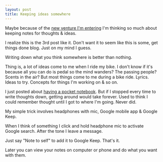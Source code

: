 ```yaml
---
layout: post
title: Keeping ideas somewhere
---
```

Maybe because of the [new venture I'm entering](http://tmray.github.io/2015/07/21/Taking-the-plunge/) I'm thinking so much about keeping notes for thoughts & ideas.

I realize this is the 3rd post like it. Don't want it to seem like this is some, get things done blog. Just on my mind I guess. 

Writing down what you think somewhere is better than nothing. 

Thing is, a lot of ideas come to me when I ride my bike. I don't know if it's because all you can do is pedal so the mind wanders? The passing people? Scents in the air? But most things come to me during a bike ride. Lyrics. Ideas to try. Concepts for things I'm working on & so on.

I just posted about [having a pocket notebook](http://tmray.github.io/2015/07/23/Notebooks/). But if I stopped every time to write thoughts down, getting around would take forever. Used to think I could remember thought until I got to where I'm going. Never did.

My simple trick involves headphones with mic, Google mobile app & Google Keep.

When I think of something I click and hold headphone mic to activate Google search. After the tone I leave a message.

Just say "Note to self" to add it to Google Keep. That's it.

Later you can view your notes on computer or phone and do what you want with them. 

